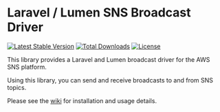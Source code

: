 # Laravel / Lumen SNS Broadcast Driver

[![Latest Stable Version](https://poser.pugx.org/mitchdav/sns-laravel/v/stable)](https://packagist.org/packages/mitchdav/sns-laravel)
[![Total Downloads](https://poser.pugx.org/mitchdav/sns-laravel/downloads)](https://packagist.org/packages/mitchdav/sns-laravel)
[![License](https://poser.pugx.org/mitchdav/sns-laravel/license)](https://packagist.org/packages/mitchdav/sns-laravel)

This library provides a Laravel and Lumen broadcast driver for the AWS SNS platform.

Using this library, you can send and receive broadcasts to and from SNS topics.

Please see the [wiki](https://github.com/mitchdav/sns-laravel/wiki) for installation and usage details.